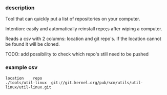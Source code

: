 
### description
Tool that can quickly put a list of repositories on your computer.

Intention: easily and automatically reinstall repo;s after wiping a computer.

Reads a csv with 2 columns: location and git repo's. 
If the location cannot be found it will be cloned.

TODO: add possibility to check which repo's still need to be pushed


### example csv

```csv
location	repo
./tools/util-linux	git://git.kernel.org/pub/scm/utils/util-linux/util-linux.git
```